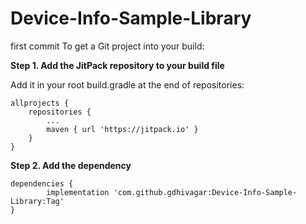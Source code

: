 # Device-Info-Sample-Library
first commit
To get a Git project into your build:

**Step 1. Add the JitPack repository to your build file**

Add it in your root build.gradle at the end of repositories:

	allprojects {
		repositories {
			...
			maven { url 'https://jitpack.io' }
		}
	}
  
**Step 2. Add the dependency**

	dependencies {
	        implementation 'com.github.gdhivagar:Device-Info-Sample-Library:Tag'
	}

